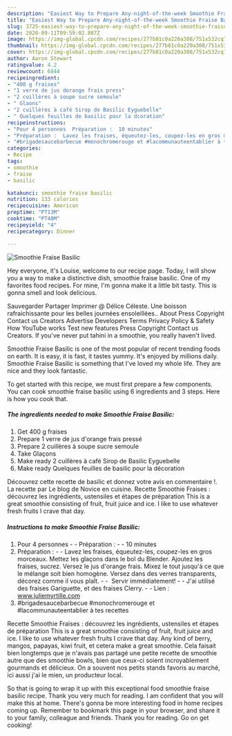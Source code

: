 ```yaml
---
description: "Easiest Way to Prepare Any-night-of-the-week Smoothie Fraise Basilic"
title: "Easiest Way to Prepare Any-night-of-the-week Smoothie Fraise Basilic"
slug: 3725-easiest-way-to-prepare-any-night-of-the-week-smoothie-fraise-basilic
date: 2020-09-11T09:59:02.807Z
image: https://img-global.cpcdn.com/recipes/277b81c0a220a308/751x532cq70/smoothie-fraise-basilic-photo-principale-de-la-recette.jpg
thumbnail: https://img-global.cpcdn.com/recipes/277b81c0a220a308/751x532cq70/smoothie-fraise-basilic-photo-principale-de-la-recette.jpg
cover: https://img-global.cpcdn.com/recipes/277b81c0a220a308/751x532cq70/smoothie-fraise-basilic-photo-principale-de-la-recette.jpg
author: Aaron Stewart
ratingvalue: 4.2
reviewcount: 6844
recipeingredient:
- "400 g fraises"
- "1 verre de jus dorange frais press"
- "2 cuillères à soupe sucre semoule"
- " Glaons"
- "2 cuillères à café Sirop de Basilic Eyguebelle"
- " Quelques feuilles de basilic pour la dcoration"
recipeinstructions:
- "Pour 4 personnes  Préparation :  10 minutes"
- "Préparation :  Lavez les fraises, équeutez-les, coupez-les en gros morceaux. Mettez les glaçons dans le bol du Blender. Ajoutez les fraises, sucrez. Versez le jus d&#39;orange frais. Mixez le tout jusqu&#39;à ce que le mélange soit bien homogène. Versez dans des verres transparents, décorez comme il vous plaît.   Servir immédiatement!  J&#39;ai utilisé des fraises Gariguette, et des fraises Clerry.  Lien : www.juliemyrtille.com"
- "#brigadesaucebarbecue #monochromerouge et #lacommunauteentablier à tes recettes"
categories:
- Recipe
tags:
- smoothie
- fraise
- basilic

katakunci: smoothie fraise basilic 
nutrition: 133 calories
recipecuisine: American
preptime: "PT13M"
cooktime: "PT40M"
recipeyield: "4"
recipecategory: Dinner

---
```



![Smoothie Fraise Basilic](https://img-global.cpcdn.com/recipes/277b81c0a220a308/751x532cq70/smoothie-fraise-basilic-photo-principale-de-la-recette.jpg)

Hey everyone, it's Louise, welcome to our recipe page. Today, I will show you a way to make a distinctive dish, smoothie fraise basilic. One of my favorites food recipes. For mine, I'm gonna make it a little bit tasty. This is gonna smell and look delicious.

Sauvegarder Partager Imprimer @ Délice Céleste. Une boisson rafraichissante pour les belles journées ensoleillées.. About Press Copyright Contact us Creators Advertise Developers Terms Privacy Policy &amp; Safety How YouTube works Test new features Press Copyright Contact us Creators. If you&#39;ve never put tahini in a smoothie, you really haven&#39;t lived.

Smoothie Fraise Basilic is one of the most popular of recent trending foods on earth. It is easy, it is fast, it tastes yummy. It's enjoyed by millions daily. Smoothie Fraise Basilic is something that I've loved my whole life. They are nice and they look fantastic.


To get started with this recipe, we must first prepare a few components. You can cook smoothie fraise basilic using 6 ingredients and 3 steps. Here is how you cook that.

<!--inarticleads1-->

##### The ingredients needed to make Smoothie Fraise Basilic:

1. Get 400 g fraises
1. Prepare 1 verre de jus d&#39;orange frais pressé
1. Prepare 2 cuillères à soupe sucre semoule
1. Take  Glaçons
1. Make ready 2 cuillères à café Sirop de Basilic Eyguebelle
1. Make ready  Quelques feuilles de basilic pour la décoration


Découvrez cette recette de basilic et donnez votre avis en commentaire !. La recette par Le blog de Novice en cuisine. Recette Smoothie Fraises : découvrez les ingrédients, ustensiles et étapes de préparation This is a great smoothie consisting of fruit, fruit juice and ice. I like to use whatever fresh fruits I crave that day. 

<!--inarticleads2-->

##### Instructions to make Smoothie Fraise Basilic:

1. Pour 4 personnes -  - Préparation : -  - 10 minutes
1. Préparation : -  - Lavez les fraises, équeutez-les, coupez-les en gros morceaux. Mettez les glaçons dans le bol du Blender. Ajoutez les fraises, sucrez. Versez le jus d&#39;orange frais. Mixez le tout jusqu&#39;à ce que le mélange soit bien homogène. Versez dans des verres transparents, décorez comme il vous plaît. -  -  Servir immédiatement! -  - J&#39;ai utilisé des fraises Gariguette, et des fraises Clerry. -  - Lien : www.juliemyrtille.com
1. #brigadesaucebarbecue #monochromerouge et #lacommunauteentablier à tes recettes


Recette Smoothie Fraises : découvrez les ingrédients, ustensiles et étapes de préparation This is a great smoothie consisting of fruit, fruit juice and ice. I like to use whatever fresh fruits I crave that day. Any kind of berry, mangos, papayas, kiwi fruit, et cetera make a great smoothie. Cela faisait bien longtemps que je n&#39;avais pas partagé une petite recette de smoothie autre que des smoothie bowls, bien que ceux-ci soient incroyablement gourmands et délicieux. On a souvent nos petits stands favoris au marché, ici aussi j&#39;ai le mien, un producteur local. 

So that is going to wrap it up with this exceptional food smoothie fraise basilic recipe. Thank you very much for reading. I am confident that you will make this at home. There's gonna be more interesting food in home recipes coming up. Remember to bookmark this page in your browser, and share it to your family, colleague and friends. Thank you for reading. Go on get cooking!
